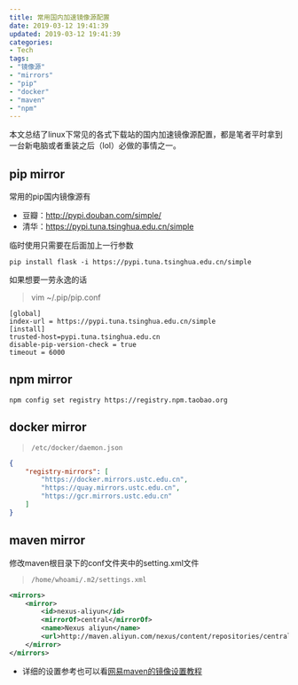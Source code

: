 ```yaml
---
title: 常用国内加速镜像源配置
date: 2019-03-12 19:41:39
updated: 2019-03-12 19:41:39
categories:
- Tech
tags: 
- "镜像源"
- "mirrors"
- "pip"
- "docker"
- "maven"
- "npm"
---
```

本文总结了linux下常见的各式下载站的国内加速镜像源配置，都是笔者平时拿到一台新电脑或者重装之后（lol）必做的事情之一。

<!-- more -->

## pip mirror
常用的pip国内镜像源有
- 豆瓣：http://pypi.douban.com/simple/
- 清华：https://pypi.tuna.tsinghua.edu.cn/simple

临时使用只需要在后面加上一行参数
```
pip install flask -i https://pypi.tuna.tsinghua.edu.cn/simple   
```
如果想要一劳永逸的话
> vim ~/.pip/pip.conf

```
[global]  
index-url = https://pypi.tuna.tsinghua.edu.cn/simple  
[install]  
trusted-host=pypi.tuna.tsinghua.edu.cn
disable-pip-version-check = true  
timeout = 6000    
```

## npm mirror
```
npm config set registry https://registry.npm.taobao.org
```

## docker mirror
> `/etc/docker/daemon.json`

```json
{
    "registry-mirrors": [
        "https://docker.mirrors.ustc.edu.cn",
        "https://quay.mirrors.ustc.edu.cn",
        "https://gcr.mirrors.ustc.edu.cn"
    ]
}
```

## maven mirror
修改maven根目录下的conf文件夹中的setting.xml文件
> `/home/whoami/.m2/settings.xml`

```xml
<mirrors>
    <mirror>
        <id>nexus-aliyun</id>
        <mirrorOf>central</mirrorOf>
        <name>Nexus aliyun</name>
        <url>http://maven.aliyun.com/nexus/content/repositories/central</url>
    </mirror>
</mirrors>
```
- 详细的设置参考也可以看[网易maven的镜像设置教程](https://mirrors.163.com/.help/maven.html)